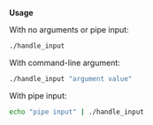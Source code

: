 **Usage**

With no arguments or pipe input:

```sh
./handle_input
```

With command-line argument:

```sh
./handle_input "argument value"
```

With pipe input:

```sh
echo "pipe input" | ./handle_input
```
